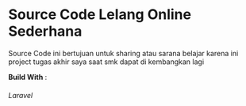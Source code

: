 <h1>Source Code Lelang Online Sederhana</h1>

<p>Source Code ini bertujuan untuk sharing atau sarana belajar karena ini project tugas akhir saya saat smk dapat di kembangkan lagi</p>
<b>Build With</b> : <h6>Laravel</h6>

